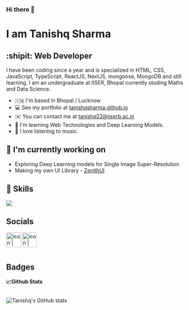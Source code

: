 ### Hi there 👋



<h1>I am Tanishq Sharma </h1>

<h2>:shipit: Web Developer  </h2>

<p>I have been coding since a year and is specialized in HTML, CSS, JavaScript, TypeScript, ReactJS, NextJS, mongoose, MongoDB and still learning. I am an undergraduate at IISER, Bhopal currently studing Maths and Data Science.</p>

* 🇮🇳   I'm based in Bhopal / Lucknow 
* 💻   See my portfolio at [tanishqsharma.github.io](https://TanishqSharma2022.github.io/tanishqsharma)
* ✉️  You can contact me at [tanishq22@iiserb.ac.in](mailto:tanishq22@iiserb.ac.in)
* 🧠  I'm learning Web Technologies and Deep Learning Models.
* 🎹  I love listening to music.


## 🔭 I'm currently working on

- Exploring Deep Learning models for Single Image Super-Resolution
- Making my own UI Library - [ZenithUI](www.uizenith.vercel.app)


<h2>💼 Skills</h2>
<div class="flex flex-row gap-x-4">
<img src="https://skillicons.dev/icons?i=git,github,c,html,css,js,nodejs,materialui,vscode,postman,react,ts,nextjs,figma&perline=14" />

</div>

<h2>Socials</h2>
<div>
<a target="_blank" href="https://in.linkedin.com/in/tanishq-sharma-iiser"><img align="left" src="https://raw.githubusercontent.com/yushi1007/yushi1007/main/images/linkedin.svg" alt="icon | LinkedIn" width="40px" /></a>

<a target="_blank" href="https://www.instagram.com/itsmetanishq____/"><img align="left" src="https://raw.githubusercontent.com/yushi1007/yushi1007/main/images/instagram.svg" alt="icon | Instagram" width="40px" /></a>

</div>
<br>
<br>
<br>



<h2>Badges</h2>
<p><b>📈Github Stats</b></p>
<div align="bottom" style="display: grid; grid-template-colums: 2; align-items: top; ">


![Tanishq's GitHub stats](https://github-readme-stats.vercel.app/api?username=tanishqsharma2022&show_icons=true&theme=radical)
<!--<img src="https://github-readme-stats.vercel.app/api?username=TanishqSharma2022&theme=lime-green" />

<img src="https://github-readme-stats.vercel.app/api/top-langs/?username=TanishqSharma2022&theme=lime-green" /> 


<img src="https://streak-stats.demolab.com/?user=tanishqsharma2022" /> -->

</div>
